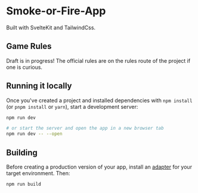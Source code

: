 # Smoke-or-Fire-App

Built with SvelteKit and TailwindCss.

## Game Rules

Draft is in progress! The official rules are on the rules route of the project if one is curious.


## Running it locally

Once you've created a project and installed dependencies with `npm install` (or `pnpm install` or `yarn`), start a development server:

```bash
npm run dev

# or start the server and open the app in a new browser tab
npm run dev -- --open
```

## Building

Before creating a production version of your app, install an [adapter](https://kit.svelte.dev/docs#adapters) for your target environment. Then:

```bash
npm run build
```


